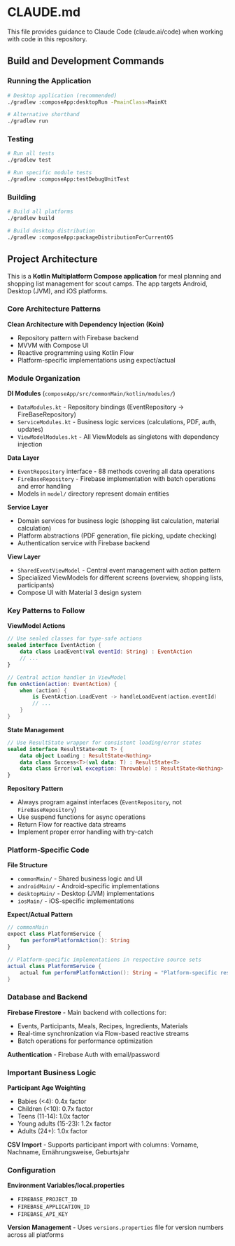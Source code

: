 # CLAUDE.md

This file provides guidance to Claude Code (claude.ai/code) when working with code in this repository.

## Build and Development Commands

### Running the Application
```bash
# Desktop application (recommended)
./gradlew :composeApp:desktopRun -PmainClass=MainKt

# Alternative shorthand  
./gradlew run
```

### Testing
```bash
# Run all tests
./gradlew test

# Run specific module tests
./gradlew :composeApp:testDebugUnitTest
```

### Building
```bash
# Build all platforms
./gradlew build

# Build desktop distribution
./gradlew :composeApp:packageDistributionForCurrentOS
```

## Project Architecture

This is a **Kotlin Multiplatform Compose application** for meal planning and shopping list management for scout camps. The app targets Android, Desktop (JVM), and iOS platforms.

### Core Architecture Patterns

**Clean Architecture with Dependency Injection (Koin)**
- Repository pattern with Firebase backend
- MVVM with Compose UI
- Reactive programming using Kotlin Flow
- Platform-specific implementations using expect/actual

### Module Organization

**DI Modules** (`composeApp/src/commonMain/kotlin/modules/`)
- `DataModules.kt` - Repository bindings (EventRepository → FireBaseRepository)
- `ServiceModules.kt` - Business logic services (calculations, PDF, auth, updates)
- `ViewModelModules.kt` - All ViewModels as singletons with dependency injection

**Data Layer**
- `EventRepository` interface - 88 methods covering all data operations
- `FireBaseRepository` - Firebase implementation with batch operations and error handling
- Models in `model/` directory represent domain entities

**Service Layer**
- Domain services for business logic (shopping list calculation, material calculation)
- Platform abstractions (PDF generation, file picking, update checking)
- Authentication service with Firebase backend

**View Layer**
- `SharedEventViewModel` - Central event management with action pattern
- Specialized ViewModels for different screens (overview, shopping lists, participants)
- Compose UI with Material 3 design system

### Key Patterns to Follow

**ViewModel Actions**
```kotlin
// Use sealed classes for type-safe actions
sealed interface EventAction {
    data class LoadEvent(val eventId: String) : EventAction
    // ...
}

// Central action handler in ViewModel
fun onAction(action: EventAction) {
    when (action) {
        is EventAction.LoadEvent -> handleLoadEvent(action.eventId)
        // ...
    }
}
```

**State Management**
```kotlin
// Use ResultState wrapper for consistent loading/error states
sealed interface ResultState<out T> {
    data object Loading : ResultState<Nothing>
    data class Success<T>(val data: T) : ResultState<T>
    data class Error(val exception: Throwable) : ResultState<Nothing>
}
```

**Repository Pattern**
- Always program against interfaces (`EventRepository`, not `FireBaseRepository`)
- Use suspend functions for async operations
- Return Flow for reactive data streams
- Implement proper error handling with try-catch

### Platform-Specific Code

**File Structure**
- `commonMain/` - Shared business logic and UI
- `androidMain/` - Android-specific implementations
- `desktopMain/` - Desktop (JVM) implementations  
- `iosMain/` - iOS-specific implementations

**Expect/Actual Pattern**
```kotlin
// commonMain
expect class PlatformService {
    fun performPlatformAction(): String
}

// Platform-specific implementations in respective source sets
actual class PlatformService {
    actual fun performPlatformAction(): String = "Platform-specific result"
}
```

### Database and Backend

**Firebase Firestore** - Main backend with collections for:
- Events, Participants, Meals, Recipes, Ingredients, Materials
- Real-time synchronization via Flow-based reactive streams
- Batch operations for performance optimization

**Authentication** - Firebase Auth with email/password

### Important Business Logic

**Participant Age Weighting**
- Babies (<4): 0.4x factor
- Children (<10): 0.7x factor  
- Teens (11-14): 1.0x factor
- Young adults (15-23): 1.2x factor
- Adults (24+): 1.0x factor

**CSV Import** - Supports participant import with columns: Vorname, Nachname, Ernährungsweise, Geburtsjahr

### Configuration

**Environment Variables/local.properties**
- `FIREBASE_PROJECT_ID`
- `FIREBASE_APPLICATION_ID` 
- `FIREBASE_API_KEY`

**Version Management** - Uses `versions.properties` file for version numbers across all platforms